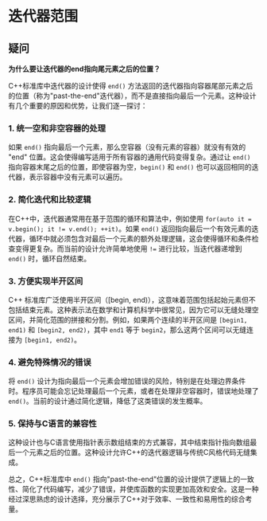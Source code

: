 # 迭代器范围

## 疑问
**为什么要让迭代器的end指向尾元素之后的位置？**

C++标准库中迭代器的设计使得 `end()` 方法返回的迭代器指向容器尾部元素之后的位置（称为"past-the-end"迭代器），而不是直接指向最后一个元素。这种设计有几个重要的原因和优势，让我们逐一探讨：

### 1. **统一空和非空容器的处理**
如果 `end()` 指向最后一个元素，那么空容器（没有元素的容器）就没有有效的 "end" 位置。这会使得编写适用于所有容器的通用代码变得复杂。通过让 `end()` 指向容器末尾之后的位置，即使容器为空，`begin()` 和 `end()` 也可以返回相同的迭代器，表示容器中没有元素可以遍历。

### 2. **简化迭代和比较逻辑**
在C++中，迭代器通常用在基于范围的循环和算法中，例如使用 `for(auto it = v.begin(); it != v.end(); ++it)`。如果 `end()` 返回指向最后一个有效元素的迭代器，循环中就必须包含对最后一个元素的额外处理逻辑，这会使得循环和条件检查变得更复杂。而当前的设计允许简单地使用 `!=` 进行比较，当迭代器递增到 `end()` 时，循环自然结束。

### 3. **方便实现半开区间**
C++ 标准库广泛使用半开区间（[begin, end)），这意味着范围包括起始元素但不包括结束元素。这种表示法在数学和计算机科学中很常见，因为它可以无缝处理空区间，并简化范围的拼接和分割。例如，如果两个连续的半开区间是 `[begin1, end1)` 和 `[begin2, end2)`，其中 `end1` 等于 `begin2`，那么这两个区间可以无缝连接为 `[begin1, end2)`。

### 4. **避免特殊情况的错误**
将 `end()` 设计为指向最后一个元素会增加错误的风险，特别是在处理边界条件时。程序员可能会忘记处理最后一个元素，或者在处理非空容器时，错误地处理了 `end()`。当前的设计通过简化逻辑，降低了这类错误的发生概率。

### 5. **保持与C语言的兼容性**
这种设计也与C语言使用指针表示数组结束的方式兼容，其中结束指针指向数组最后一个元素之后的位置。这种设计允许C++的迭代器逻辑与传统C风格代码无缝集成。

总之，C++标准库中 `end()` 指向"past-the-end"位置的设计提供了逻辑上的一致性、简化了代码编写，减少了错误，并使库函数的实现更加高效和安全。这是一种经过深思熟虑的设计选择，充分展示了C++对于效率、一致性和易用性的综合考量。